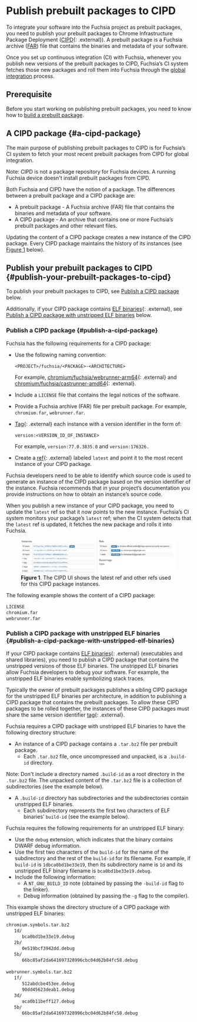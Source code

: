 # Publish prebuilt packages to CIPD

To integrate your software into the Fuchsia project as prebuilt packages,
you need to publish your prebuilt packages to
Chrome Infrastructure Package Deployment
([CIPD](https://github.com/luci/luci-go/tree/master/cipd){: .external}).
A prebuilt package is a Fuchsia archive
([FAR](/docs/concepts/storage/archive_format.md)) file that
contains the binaries and metadata of your software.

Once you set up continuous integration (CI) with Fuchsia,
whenever you publish new versions of the prebuilt packages to CIPD,
Fuchsia’s CI system fetches those new packages and
roll them into Fuchsia through
the [global integration](https://fuchsia.googlesource.com/integration/+/refs/heads/master)
process.

## Prerequisite

Before you start working on publishing prebuilt packages,
you need to know how to
[build a prebuilt package](/docs/development/sdk/documentation/packages.md#build-package).

## A CIPD package {#a-cipd-package}

The main purpose of publishing prebuilt packages to CIPD is
for Fuchsia’s CI system to fetch your most recent prebuilt packages
from CIPD for global integration.

Note: CIPD is not a package repository for Fuchsia devices.
A running Fuchsia device doesn't install prebuilt packages from CIPD.

Both Fuchsia and CIPD have the notion of a package.
The differences between a prebuilt package and a CIPD package are:

*   A prebuilt package - A Fuchsia archive (FAR) file that
    contains the binaries and metadata of your software.
*   A CIPD package - An archive that contains
    one or more Fuchsia’s prebuilt packages and other relevant files.

Updating the content of a CIPD package creates a new instance of
the CIPD package. Every CIPD package maintains the history of its instances
(see [Figure 1](#figure-1) below).

## Publish your prebuilt packages to CIPD {#publish-your-prebuilt-packages-to-cipd}

To publish your prebuilt packages to CIPD,
see [Publish a CIPD package](#publish-a-cipd-package) below.

Additionally, if your CIPD package contains
[ELF binaries](https://en.wikipedia.org/wiki/Executable_and_Linkable_Format){: .external}, see
[Publish a CIPD package with unstripped ELF binaries](#publish-a-cipd-package-with-unstripped-elf-binaries)
below.

### Publish a CIPD package {#publish-a-cipd-package}

Fuchsia has the following requirements for a CIPD package:

*   Use the following naming convention:

    ```
    <PROJECT>/fuchsia/<PACKAGE>-<ARCHITECTURE>
    ```
    For example,
    [chromium/fuchsia/webrunner-arm64](https://chrome-infra-packages.appspot.com/p/chromium/fuchsia/webrunner-arm64/+/){: .external}
    and
    [chromium/fuchsia/castrunner-amd64](https://chrome-infra-packages.appspot.com/p/chromium/fuchsia/castrunner-amd64/+/){: .external}.
*   Include a `LICENSE` file that contains the legal notices of the software.
*   Provide a Fuchsia archive (FAR) file per prebuilt package.
    For example, `chromium.far`, `webrunner.far`.
*   [Tag](https://github.com/luci/luci-go/tree/master/cipd#tags){: .external}
    each instance with a version identifier in the form of:

    ```
    version:<VERSION_ID_OF_INSTANCE>
    ```
    For example, `version:77.0.3835.0` and `version:176326.`
*   Create a [ref](https://github.com/luci/luci-go/tree/master/cipd#refs){: .external}
    labeled `latest` and point it to the most recent instance of your CIPD package.

Fuchsia developers need to be able to identify which source code is used to
generate an instance of the CIPD package
based on the version identifier of the instance.
Fuchsia recommends that in your project’s documentation
you provide instructions on how to obtain an instance’s source code.

When you publish a new instance of your CIPD package,
you need to update the `latest` ref so that it now points to the new instance.
Fuchsia’s CI system monitors your package’s `latest` ref;
when the CI system detects that the `latest` ref is updated,
it fetches the new package and rolls it into Fuchsia.

<a name="figure-1"></a>
<figure>
  <img src="/docs/images/development/prebuilt_packages/publish-prebuilt-packages-to-fuchsia-00.png"
       alt="The latest ref and other refs shown in the CIPD UI">
  <figcaption><b>Figure 1</b>. The CIPD UI shows
  the latest ref and other refs used for this CIPD package instances.</figcaption>
</figure>

The following example shows the content of a CIPD package:

```
LICENSE
chromium.far
webrunner.far
```

### Publish a CIPD package with unstripped ELF binaries {#publish-a-cipd-package-with-unstripped-elf-binaries}

If your CIPD package contains
[ELF binaries](https://en.wikipedia.org/wiki/Executable_and_Linkable_Format){: .external}
(executables and shared libraries),
you need to publish a CIPD package that contains the unstripped versions of those ELF binaries.
The unstripped ELF binaries allow Fuchsia developers to debug your software.
For example, the unstripped ELF binaries enable symbolizing stack traces.

Typically the owner of prebuilt packages publishes
a sibling CIPD package for the unstripped ELF binaries per architecture,
in addition to publishing a CIPD package that contains the prebuilt packages.
To allow these CIPD packages to be rolled together,
the instances of these CIPD packages must share the same version identifier
[tag](https://github.com/luci/luci-go/tree/master/cipd#tags){: .external}.

Fuchsia requires a CIPD package with unstripped ELF binaries
to have the following directory structure:

*   An instance of a CIPD package contains a `.tar.bz2` file per prebuilt package.
    *   Each `.tar.bz2` file, once uncompressed and unpacked, is a `.build-id` directory.

Note: Don't include a directory named `.build-id` as a root directory in the
`.tar.bz2` file. The unpacked content of the `.tar.bz2`
file is a collection of subdirectories (see the example below).

*   A `.build-id` directory has subdirectories and
    the subdirectories contain unstripped ELF binaries.
    *   Each subdirectory represents
        the first two characters of ELF binaries’ `build-id` (see the example below).

Fuchsia requires the following requirements for an unstripped ELF binary:

*   Use the `debug` extension, which indicates that the binary contains
    DWARF debug information.
*   Use the first two characters of the `build-id` for the name of
    the subdirectory and the rest of the `build-id` for its filename.
    For example, if `build-id` is `1dbca0bd1be33e19`,
    then its subdirectory name is `1d` and
    its unstripped ELF binary filename is `bca0bd1be33e19.debug`.
*   Include the following information:
    *   A `NT_GNU_BUILD_ID` note
        (obtained by passing the `-build-id` flag to the linker).
    *   Debug information
        (obtained by passing the `-g` flag to the compiler).

This example shows the directory structure of a CIPD package
with unstripped ELF binaries:

```none
chromium.symbols.tar.bz2
   1d/
      bca0bd1be33e19.debug
   2b/
      0e519bcf3942dd.debug
   5b/
      66bc85af2da641697328996cbc04d62b84fc58.debug

webrunner.symbols.tar.bz2
   1f/
      512abdcbe453ee.debug
      90dd45623deab1.debug
   3d/
      aca0b11beff127.debug
   5b/
      66bc85af2da641697328996cbc04d62b84fc58.debug
```
